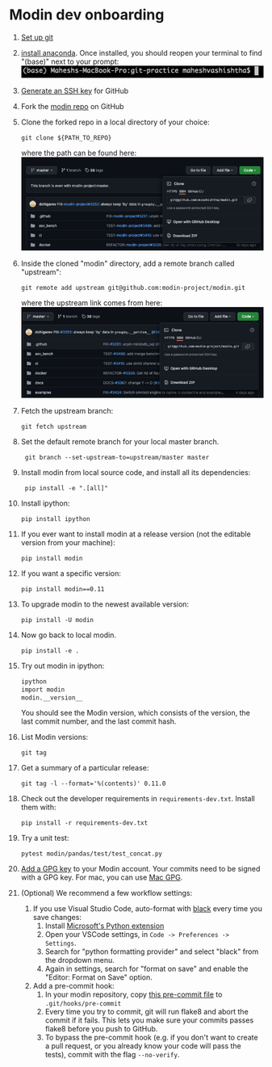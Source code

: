 # Modin dev onboarding

1. [Set up git](https://docs.github.com/en/get-started/quickstart/set-up-git)
1. [install anaconda](https://www.anaconda.com/products/individual#macos). Once installed,
you should reopen your terminal to find "(base)" next to your prompt: ![](conda_prompt.png)
1. [Generate an SSH key](https://docs.github.com/en/authentication/connecting-to-github-with-ssh/generating-a-new-ssh-key-and-adding-it-to-the-ssh-agent) for GitHub
1. Fork the [modin repo](https://github.com/modin-project/modin) on GitHub
1. Clone the forked repo in a local directory of your choice: 
    ```
    git clone ${PATH_TO_REPO}
    ```
    where the path can be found here: ![](clone_my_modin.png)
4. Inside the cloned "modin" directory, add a remote branch called "upstream":
   ```
   git remote add upstream git@github.com:modin-project/modin.git
   ```
   where the upstream link comes from here: ![](clone_upstream_modin.png)
1. Fetch the upstream branch:
    ```
    git fetch upstream
    ```
1. Set the default remote branch for your local master branch. 
    ```
     git branch --set-upstream-to=upstream/master master
    ```
1. Install modin from local source code, and install all its dependencies:
    ```
     pip install -e ".[all]"
    ```
1. Install ipython:
    ```
    pip install ipython
    ```
1. If you ever want to install modin at a release version (not the editable version from your machine): 
    ```
    pip install modin
    ```
1. If you want a specific version:
    ```
    pip install modin==0.11
    ```
1. To upgrade modin to the newest available version:
    ```
    pip install -U modin
    ```
1. Now go back to local modin.
    ```
    pip install -e .
    ```
1. Try out modin in ipython:
    ```
    ipython
    import modin
    modin.__version__
    ```
    You should see the Modin version, which consists of the version, the last commit number, and the last commit hash.

1. List Modin versions:
    ```
    git tag
    ```

1. Get a summary of a particular release:
    ```
    git tag -l --format='%(contents)' 0.11.0
    ```

1. Check out the developer requirements in `requirements-dev.txt`. Install them with:
    ```
    pip install -r requirements-dev.txt
    ```

1. Try a unit test:
    ```
    pytest modin/pandas/test/test_concat.py
    ```

1. [Add a GPG key](https://docs.github.com/en/authentication/managing-commit-signature-verification/adding-a-new-gpg-key-to-your-github-account ) to your Modin account. Your commits need to be signed with a GPG key. For mac, you can use [Mac GPG](https://gpgtools.org/).


1. (Optional) We recommend a few workflow settings:

    1. If you use Visual Studio Code, auto-format with [black](https://black.readthedocs.io/en/stable/) every time you save changes:
        1. Install [Microsoft's Python extension](https://marketplace.visualstudio.com/items?itemName=ms-python.python)
        1. Open your VSCode settings, in `Code -> Preferences -> Settings`.
        1. Search for "python formatting provider" and select "black" from the dropdown menu.
        1. Again in settings, search for "format on save" and enable the "Editor: Format on Save" option.
    2. Add a pre-commit hook:
        1. In your modin repository, copy [this pre-commit file](pre-commit) to `.git/hooks/pre-commit`
        1. Every time you try to commit, git will run flake8 and abort the commit if it fails. This lets you make sure your commits passes flake8 before you push to GitHub.
        1. To bypass the pre-commit hook (e.g. if you don't want to create a pull request, or you already know your code will pass the tests), commit with the flag `--no-verify`.